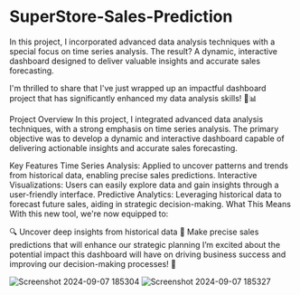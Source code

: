 # SuperStore-Sales-Prediction
In this project, I incorporated advanced data analysis techniques with a special focus on time series analysis. The result? A dynamic, interactive dashboard designed to deliver valuable insights and accurate sales forecasting. 

I'm thrilled to share that I've just wrapped up an impactful dashboard project that has significantly enhanced my data analysis skills! 🎉📊

Project Overview
In this project, I integrated advanced data analysis techniques, with a strong emphasis on time series analysis. The primary objective was to develop a dynamic and interactive dashboard capable of delivering actionable insights and accurate sales forecasting.

Key Features
Time Series Analysis: Applied to uncover patterns and trends from historical data, enabling precise sales predictions.
Interactive Visualizations: Users can easily explore data and gain insights through a user-friendly interface.
Predictive Analytics: Leveraging historical data to forecast future sales, aiding in strategic decision-making.
What This Means
With this new tool, we're now equipped to:

🔍 Uncover deep insights from historical data
📅 Make precise sales predictions that will enhance our strategic planning
I’m excited about the potential impact this dashboard will have on driving business success and improving our decision-making processes! 💪

![Screenshot 2024-09-07 185304](https://github.com/user-attachments/assets/a16737c9-da00-4056-adf0-db5eed1246b6)
![Screenshot 2024-09-07 185327](https://github.com/user-attachments/assets/bbdd96d0-e271-4b65-9dcc-5372a8a0df07)

